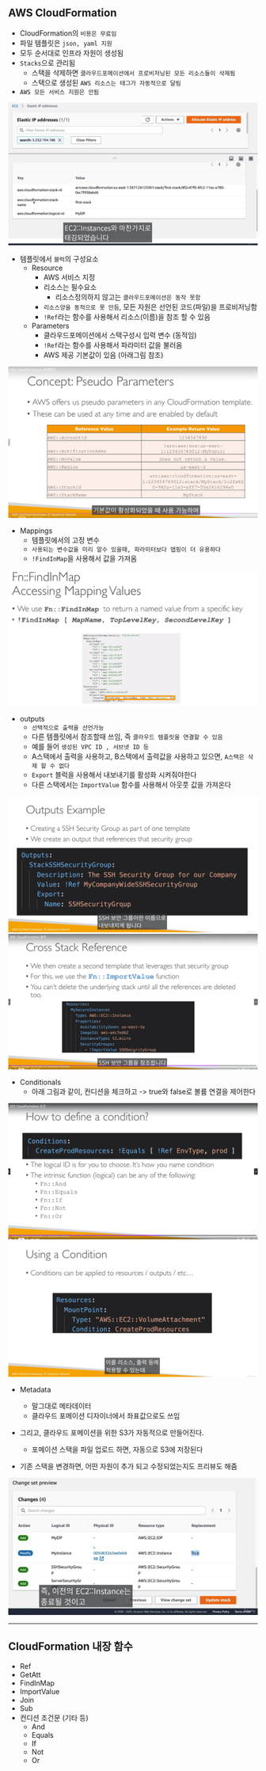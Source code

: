 ## AWS CloudFormation




- CloudFormation의 `비용은 무료임`
- 파일 템플릿은 `json, yaml 지원`
- 모두 순서대로 인프라 자원이 생성됨
- `Stacks`으로 관리됨
  - 스택을 삭제하면 `클라우드포메이션에서 프로비저닝된 모든 리소스들이 삭제됨`
  - 스택으로 생성된 `AWS 리소스는 태그가 자동적으로 달림`
- `AWS 모든 서비스 지원은 안됨`

![Alt text](../etc/image3/cloudformation_%EC%98%A4%ED%86%A0%ED%83%9C%EA%B9%85.png)









- 템플릿에서 `블럭`의 구성요소
  - Resource
    - AWS 서비스 지정
    - 리소스는 필수요소
      - 리소스정의하지 않고는 `클라우드포메이션은 동작 못함`
    - `리소스양을 동적으로 못 만듬`, 모든 자원은 선언된 코드(파일)을 프로비저닝함
    - `!Ref`라는 함수를 사용해서 리소스(이름)을 참조 할 수 있음
  - Parameters
    - 클라우드포메이션에서 스택구성시 입력 변수 (동적임)
    - `!Ref`라는 함수를 사용해서 파라미터 값을 불러옴
    - AWS 제공 기본값이 있음 (아래그림 참조)

![Alt text](../etc/image3/cloudformation_%ED%8C%8C%EB%9D%BC%EB%AF%B8%ED%84%B0%EA%B8%B0%EB%B3%B8%EA%B0%92.png)


  - Mappings
    - 템플릿에서의 고정 변수
    - `사용되는 변수값을 미리 알수 있을때, 파라미터보다 맵핑이 더 유용하다`
    - `!FindInMap`을 사용해서 값을 가져옴


![Alt text](../etc/image3/cloudformation_%EB%A7%B5%ED%95%911.png)


  - outputs
    - `선택적으로 출력을 선언가능`
    - 다른 템플릿에서 참조할때 쓰임, 즉 `클라우드 템플릿을 연결할 수 있음`
    - 예를 들어 `생성된 VPC ID , 서브넷 ID 등`
    - A스택에서 출력을 사용하고, B스택에서 출력값을 사용하고 있으면, `A스택은 삭제 할 수 없다`
    - `Export` 블럭을 사용해서 내보내기를 활성화 시켜줘야한다
    - 다른 스택에서는 `ImportValue` 함수를 사용해서 아웃풋 값을 가져온다

![Alt text](../etc/image3/cloudformation_%EC%95%84%EC%9B%83%ED%92%8B1.png)
![Alt text](../etc/image3/cloudformation_%EC%95%84%EC%9B%83%ED%92%8B2.png)



  - ConditionaIs
    - 아래 그림과 같이, 컨디션을 체크하고 -> true와 false로 볼륨 연결을 제어한다

![Alt text](../etc/image3/cloudformation_%EC%BB%A8%EB%94%94%EC%85%981.png)
![Alt text](../etc/image3/cloudformation_%EC%BB%A8%EB%94%94%EC%85%982.png)



  - Metadata
    - 말그대로 메타데이터
    - 클라우드 포메이션 디자이너에서 좌표값으로도 쓰임


- 그리고, 클라우드 포메이션을 위한 S3가 자동적으로 만들어진다.
  - 포메이션 스택을 파일 업로드 하면, 자동으로 S3에 저장된다 


- 기존 스택을 변경하면, 어떤 자원이 추가 되고 수정되었는지도 프리뷰도 해줌

![Alt text](../etc/image3/cloudformation_%EB%B3%80%EA%B2%BD%EB%B7%B0.png)



----------

## CloudFormation 내장 함수

- Ref
- GetAtt
- FindInMap
- ImportValue
- Join
- Sub
- 컨디션 조건문 (기타 등)
  - And
  - Equals
  - If
  - Not
  - Or



















































